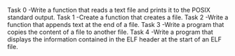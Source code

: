 Task 0
   -Write a function that reads a text file and prints it to the POSIX standard output.
Task 1
    -Create a function that creates a file.
Task 2
    -Write a function that appends text at the end of a file.
Task 3
    -Write a program that copies the content of a file to another file.
Task 4
    -Write a program that displays the information contained in the ELF header at the start of an ELF file.
